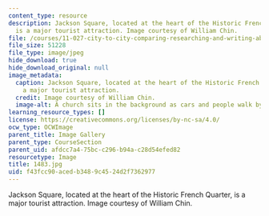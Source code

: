 ```yaml
---
content_type: resource
description: Jackson Square, located at the heart of the Historic French Quarter,
  is a major tourist attraction. Image courtesy of William Chin.
file: /courses/11-027-city-to-city-comparing-researching-and-writing-about-cities-new-orleans-spring-2011/f43fcc90acedb3489c4524d2f7362977_1483.jpg
file_size: 51228
file_type: image/jpeg
hide_download: true
hide_download_original: null
image_metadata:
  caption: Jackson Square, located at the heart of the Historic French Quarter, is
    a major tourist attraction.
  credit: Image courtesy of William Chin.
  image-alt: A church sits in the background as cars and people walk by.
learning_resource_types: []
license: https://creativecommons.org/licenses/by-nc-sa/4.0/
ocw_type: OCWImage
parent_title: Image Gallery
parent_type: CourseSection
parent_uid: afdcc7a4-75bc-c296-b94a-c28d54efed82
resourcetype: Image
title: 1483.jpg
uid: f43fcc90-aced-b348-9c45-24d2f7362977
---
```

Jackson Square, located at the heart of the Historic French Quarter, is a major tourist attraction. Image courtesy of William Chin.